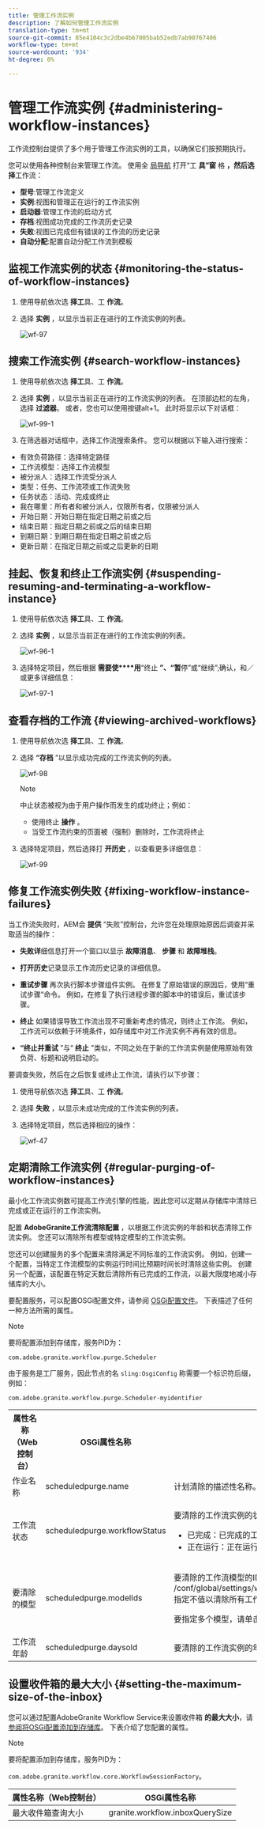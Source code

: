 ```yaml
---
title: 管理工作流实例
description: 了解如何管理工作流实例
translation-type: tm+mt
source-git-commit: 85e4104c3c2dbe4b67005bab52edb7ab90767406
workflow-type: tm+mt
source-wordcount: '934'
ht-degree: 0%

---
```



# 管理工作流实例 {#administering-workflow-instances}

工作流控制台提供了多个用于管理工作流实例的工具，以确保它们按预期执行。

您可以使用各种控制台来管理工作流。 使用全 [局导航](/help/sites-cloud/authoring/getting-started/basic-handling.md#global-navigation) 打开“工 **具”窗** 格 **，然后选择**&#x200B;工作流：

* **型号**:管理工作流定义
* **实例**:视图和管理正在运行的工作流实例
* **启动器**:管理工作流的启动方式
* **存档**:视图成功完成的工作流历史记录
* **失败**:视图已完成但有错误的工作流的历史记录
* **自动分配**:配置自动分配工作流到模板

## 监视工作流实例的状态 {#monitoring-the-status-of-workflow-instances}

1. 使用导航依次选 **择工**&#x200B;具、工 **作流**。
1. 选择 **实例** ，以显示当前正在进行的工作流实例的列表。

   ![wf-97](/help/sites-cloud/administering/assets/wf-97.png)


## 搜索工作流实例 {#search-workflow-instances}

1. 使用导航依次选 **择工**&#x200B;具、工 **作流**。
1. 选择 **实例** ，以显示当前正在进行的工作流实例的列表。 在顶部边栏的左角，选择 **过滤器**。 或者，您也可以使用按键alt+1。 此时将显示以下对话框：

   ![wf-99-1](/help/sites-cloud/administering/assets/wf-99-1.png)

1. 在筛选器对话框中，选择工作流搜索条件。 您可以根据以下输入进行搜索：

* 有效负荷路径：选择特定路径
* 工作流模型：选择工作流模型
* 被分派人：选择工作流受分派人
* 类型：任务、工作流项或工作流失败
* 任务状态：活动、完成或终止
* 我在哪里：所有者和被分派人，仅限所有者，仅限被分派人
* 开始日期：开始日期在指定日期之前或之后
* 结束日期：指定日期之前或之后的结束日期
* 到期日期：到期日期在指定日期之前或之后
* 更新日期：在指定日期之前或之后更新的日期

## 挂起、恢复和终止工作流实例 {#suspending-resuming-and-terminating-a-workflow-instance}

1. 使用导航依次选 **择工**&#x200B;具、工 **作流**。
1. 选择 **实例** ，以显示当前正在进行的工作流实例的列表。

   ![wf-96-1](/help/sites-cloud/administering/assets/wf-96-1.png)

1. 选择特定项目，然后根据 **需要使****用**“终止 **”、“暂**&#x200B;停”或“继续”;确认，和／或更多详细信息：

   ![wf-97-1](/help/sites-cloud/administering/assets/wf-97-1.png)

## 查看存档的工作流 {#viewing-archived-workflows}

1. 使用导航依次选 **择工**&#x200B;具、工 **作流**。
1. 选择 **“存档** ”以显示成功完成的工作流实例的列表。

   ![wf-98](/help/sites-cloud/administering/assets/wf-98.png)

   >[!NOTE]
   >
   >中止状态被视为由于用户操作而发生的成功终止；例如：
   >
   >* 使用终止 **操作** 。
   >* 当受工作流约束的页面被（强制）删除时，工作流将终止


1. 选择特定项目，然后选择打 **开历史** ，以查看更多详细信息：

   ![wf-99](/help/sites-cloud/administering/assets/wf-99.png)

## 修复工作流实例失败 {#fixing-workflow-instance-failures}

当工作流失败时，AEM会 **提供** “失败”控制台，允许您在处理原始原因后调查并采取适当的操作：

* **失败详**&#x200B;细信息打开一个窗口以显示 
**故障消息**、 **步骤** 和 **故障堆栈**。

* **打开历史**&#x200B;记录显示工作流历史记录的详细信息。

* **重试步骤** 再次执行脚本步骤组件实例。 在修复了原始错误的原因后，使用“重试步骤”命令。 例如，在修复了执行进程步骤的脚本中的错误后，重试该步骤。
* **终止** 如果错误导致工作流出现不可重新考虑的情况，则终止工作流。 例如，工作流可以依赖于环境条件，如存储库中对工作流实例不再有效的信息。
* **“终止并重试** ”与“ **终止** ”类似，不同之处在于新的工作流实例是使用原始有效负荷、标题和说明启动的。

要调查失败，然后在之后恢复或终止工作流，请执行以下步骤：

1. 使用导航依次选 **择工**&#x200B;具、工 **作流**。
1. 选择 **失败** ，以显示未成功完成的工作流实例的列表。
1. 选择特定项目，然后选择相应的操作：

   ![wf-47](/help/sites-cloud/administering/assets/wf-47.png)

## 定期清除工作流实例 {#regular-purging-of-workflow-instances}

最小化工作流实例数可提高工作流引擎的性能，因此您可以定期从存储库中清除已完成或正在运行的工作流实例。

配置 **AdobeGranite工作流清除配置** ，以根据工作流实例的年龄和状态清除工作流实例。 您还可以清除所有模型或特定模型的工作流实例。

您还可以创建服务的多个配置来清除满足不同标准的工作流实例。 例如，创建一个配置，当特定工作流模型的实例运行时间比预期时间长时清除这些实例。 创建另一个配置，该配置在特定天数后清除所有已完成的工作流，以最大限度地减小存储库的大小。

要配置服务，可以配置OSGi配置文件，请参阅 [OSGi配置文件](/help/implementing/deploying/configuring-osgi.md)。 下表描述了任何一种方法所需的属性。

>[!NOTE]
>
>要将配置添加到存储库，服务PID为：
>
>`com.adobe.granite.workflow.purge.Scheduler`
>
>由于服务是工厂服务，因此节点的名 `sling:OsgiConfig` 称需要一个标识符后缀，例如：
>
>`com.adobe.granite.workflow.purge.Scheduler-myidentifier`

<table>
 <tbody>
  <tr>
   <th>属性名称（Web控制台）</th>
   <th>OSGi属性名称</th>
   <th>描述</th>
  </tr>
  <tr>
   <td>作业名称</td>
   <td>scheduledpurge.name</td>
   <td>计划清除的描述性名称。</td>
  </tr>
  <tr>
   <td>工作流状态</td>
   <td>scheduledpurge.workflowStatus</td>
   <td><p>要清除的工作流实例的状态。 以下值有效：</p>
    <ul>
     <li>已完成：已完成的工作流实例将被清除。</li>
     <li>正在运行：正在运行的工作流实例将被清除。</li>
    </ul> </td>
  </tr>
  <tr>
   <td>要清除的模型</td>
   <td>scheduledpurge.modelIds</td>
   <td><p>要清除的工作流模型的ID。 ID是模型节点的路径，例如：<br /> /conf/global/settings/workflow/models/dam/update_asset/jcr:content/model<br /> 指定不值以清除所有工作流模型的实例。</p> <p>要指定多个模型，请单击Web控制台中的+按钮。 </p> </td>
  </tr>
  <tr>
   <td>工作流年龄</td>
   <td>scheduledpurge.daysold</td>
   <td>要清除的工作流实例的年龄（以天为单位）。</td>
  </tr>
 </tbody>
</table>

## 设置收件箱的最大大小 {#setting-the-maximum-size-of-the-inbox}

您可以通过配置AdobeGranite Workflow Service来设置收件箱 **的最大大小**，请 [参阅将OSGi配置添加到存储库](/help/implementing/deploying/configuring-osgi.md)。 下表介绍了您配置的属性。

>[!NOTE]
>
>要将配置添加到存储库，服务PID为：
>
>`com.adobe.granite.workflow.core.WorkflowSessionFactory`。

| 属性名称（Web控制台） | OSGi属性名称 |
|---|---|
| 最大收件箱查询大小 | granite.workflow.inboxQuerySize |

